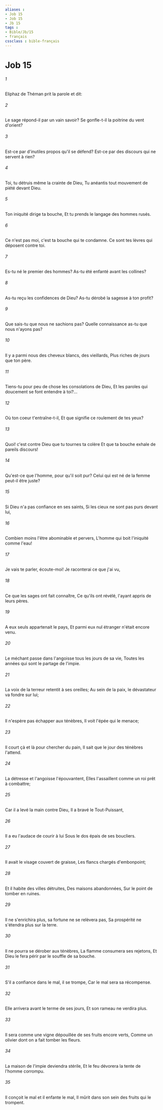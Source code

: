 ```yaml
---
aliases : 
- Job 15
- Job 15
- Jb 15
tags : 
- Bible/Jb/15
- français
cssclass : bible-français
---
```


# Job 15

###### 1
Eliphaz de Théman prit la parole et dit:
###### 2
Le sage répond-il par un vain savoir? Se gonfle-t-il la poitrine du vent d'orient?
###### 3
Est-ce par d'inutiles propos qu'il se défend? Est-ce par des discours qui ne servent à rien?
###### 4
Toi, tu détruis même la crainte de Dieu, Tu anéantis tout mouvement de piété devant Dieu.
###### 5
Ton iniquité dirige ta bouche, Et tu prends le langage des hommes rusés.
###### 6
Ce n'est pas moi, c'est ta bouche qui te condamne. Ce sont tes lèvres qui déposent contre toi.
###### 7
Es-tu né le premier des hommes? As-tu été enfanté avant les collines?
###### 8
As-tu reçu les confidences de Dieu? As-tu dérobé la sagesse à ton profit?
###### 9
Que sais-tu que nous ne sachions pas? Quelle connaissance as-tu que nous n'ayons pas?
###### 10
Il y a parmi nous des cheveux blancs, des vieillards, Plus riches de jours que ton père.
###### 11
Tiens-tu pour peu de chose les consolations de Dieu, Et les paroles qui doucement se font entendre à toi?...
###### 12
Où ton coeur t'entraîne-t-il, Et que signifie ce roulement de tes yeux?
###### 13
Quoi! c'est contre Dieu que tu tournes ta colère Et que ta bouche exhale de pareils discours!
###### 14
Qu'est-ce que l'homme, pour qu'il soit pur? Celui qui est né de la femme peut-il être juste?
###### 15
Si Dieu n'a pas confiance en ses saints, Si les cieux ne sont pas purs devant lui,
###### 16
Combien moins l'être abominable et pervers, L'homme qui boit l'iniquité comme l'eau!
###### 17
Je vais te parler, écoute-moi! Je raconterai ce que j'ai vu,
###### 18
Ce que les sages ont fait connaître, Ce qu'ils ont révélé, l'ayant appris de leurs pères.
###### 19
A eux seuls appartenait le pays, Et parmi eux nul étranger n'était encore venu.
###### 20
Le méchant passe dans l'angoisse tous les jours de sa vie, Toutes les années qui sont le partage de l'impie.
###### 21
La voix de la terreur retentit à ses oreilles; Au sein de la paix, le dévastateur va fondre sur lui;
###### 22
Il n'espère pas échapper aux ténèbres, Il voit l'épée qui le menace;
###### 23
Il court çà et là pour chercher du pain, Il sait que le jour des ténèbres l'attend.
###### 24
La détresse et l'angoisse l'épouvantent, Elles l'assaillent comme un roi prêt à combattre;
###### 25
Car il a levé la main contre Dieu, Il a bravé le Tout-Puissant,
###### 26
Il a eu l'audace de courir à lui Sous le dos épais de ses boucliers.
###### 27
Il avait le visage couvert de graisse, Les flancs chargés d'embonpoint;
###### 28
Et il habite des villes détruites, Des maisons abandonnées, Sur le point de tomber en ruines.
###### 29
Il ne s'enrichira plus, sa fortune ne se relèvera pas, Sa prospérité ne s'étendra plus sur la terre.
###### 30
Il ne pourra se dérober aux ténèbres, La flamme consumera ses rejetons, Et Dieu le fera périr par le souffle de sa bouche.
###### 31
S'il a confiance dans le mal, il se trompe, Car le mal sera sa récompense.
###### 32
Elle arrivera avant le terme de ses jours, Et son rameau ne verdira plus.
###### 33
Il sera comme une vigne dépouillée de ses fruits encore verts, Comme un olivier dont on a fait tomber les fleurs.
###### 34
La maison de l'impie deviendra stérile, Et le feu dévorera la tente de l'homme corrompu.
###### 35
Il conçoit le mal et il enfante le mal, Il mûrit dans son sein des fruits qui le trompent.
